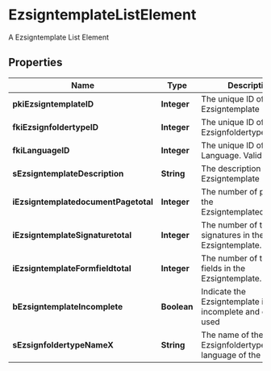 

# EzsigntemplateListElement

A Ezsigntemplate List Element

## Properties

| Name | Type | Description | Notes |
|------------ | ------------- | ------------- | -------------|
|**pkiEzsigntemplateID** | **Integer** | The unique ID of the Ezsigntemplate |  |
|**fkiEzsignfoldertypeID** | **Integer** | The unique ID of the Ezsignfoldertype. |  |
|**fkiLanguageID** | **Integer** | The unique ID of the Language.  Valid values:  |Value|Description| |-|-| |1|French| |2|English| |  |
|**sEzsigntemplateDescription** | **String** | The description of the Ezsigntemplate |  |
|**iEzsigntemplatedocumentPagetotal** | **Integer** | The number of pages in the Ezsigntemplatedocument. |  [optional] |
|**iEzsigntemplateSignaturetotal** | **Integer** | The number of total signatures in the Ezsigntemplate. |  [optional] |
|**iEzsigntemplateFormfieldtotal** | **Integer** | The number of total form fields in the Ezsigntemplate. |  [optional] |
|**bEzsigntemplateIncomplete** | **Boolean** | Indicate the Ezsigntemplate is incomplete and cannot be used |  |
|**sEzsignfoldertypeNameX** | **String** | The name of the Ezsignfoldertype in the language of the requester |  |



